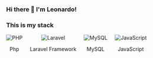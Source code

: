 ### Hi there 👋 I'm Leonardo!

### This is my stack 

<div align="center">
    <div style="float: left" class="pr-20">
        <img src="https://img.icons8.com/officel/96/000000/php-logo.png" alt="PHP" />
        <p>Php</p>
    </div>
    <div></div>
    <div style="float: left;" class="pr-20">
        <img id="laravel" src="https://img.icons8.com/fluency/96/000000/laravel.png" alt="Laravel" />
        <p>Laravel Framework</p>
    </div>
    <div style="float: left;" class="pr-20">
        <img src="https://img.icons8.com/fluency/96/000000/mysql-logo.png" alt="MySQL" />
        <p>MySQL</p>
    </div>
    <div style="float: left;" class="pr-20">
        <img src="https://img.icons8.com/color/96/000000/javascript.png" alt="JavaScript" />
        <p>JavaScript</p>
    </div>
</div>

<style>
    .pr-20 {
        padding-right: 20px;
    }
</style>